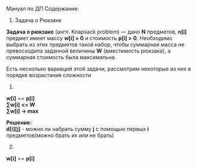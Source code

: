 Мануал по ДП
Содержание:
1) Задача о Рюкзаке


**Задача о рюкзаке** (англ. Knapsack problem) — дано **N** предметов, **n[i]** предмет имеет массу **w[i] > 0** и стоимость **p[i] > 0**. Необходимо выбрать из этих предметов такой набор, чтобы суммарная масса не превосходила заданной величины **W** (вместимость рюкзака), а суммарная стоимость была максимальна.

Есть несколько вариаций этой задачи, рассмотрим некоторые из них в порядке возрастания сложности  

1.  
**w[i]** == **p[i]**  
**∑w[i] <= W**  
**∑w[i] → max**  

**Решение:**  
**d[i][j]** - можно ли набрать сумму **j** с помощью первых **i** предметов(можно брать их или не брать)  


2.  
**w[i]** == **p[i]**  
